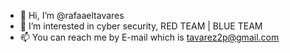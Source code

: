 - 👋 Hi, I’m @rafaaeltavares
- 👀 I’m interested in cyber security, RED TEAM | BLUE TEAM
- 📫 You can reach me by E-mail which is tavarez2p@gmail.com
<!---
rafaaeltavares/rafaaeltavares is a ✨ special ✨ repository because its `README.md` (this file) appears on your GitHub profile.
You can click the Preview link to take a look at your changes.
--->
